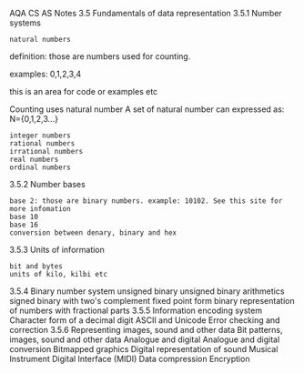 AQA CS AS Notes
3.5 Fundamentals of data representation
3.5.1 Number systems

    natural numbers

definition: those are numbers used for counting.

examples: 0,1,2,3,4

this is an area for code or examples etc

Counting uses natural number
A set of natural number can expressed as:
N={0,1,2,3...}

    integer numbers
    rational numbers
    irrational numbers
    real numbers
    ordinal numbers

3.5.2 Number bases

    base 2: those are binary numbers. example: 10102. See this site for more infomation
    base 10
    base 16
    conversion between denary, binary and hex

3.5.3 Units of information

    bit and bytes
    units of kilo, kilbi etc

3.5.4 Binary number system
unsigned binary
unsigned binary arithmetics
signed binary with two's complement
fixed point form binary representation of numbers with fractional parts
3.5.5 Information encoding system
Character form of a decimal digit
ASCII and Unicode
Error checking and correction
3.5.6 Representing images, sound and other data
Bit patterns, images, sound and other data
Analogue and digital
Analogue and digital conversion
Bitmapped graphics
Digital representation of sound
Musical Instrument Digital Interface (MIDI)
Data compression
Encryption
